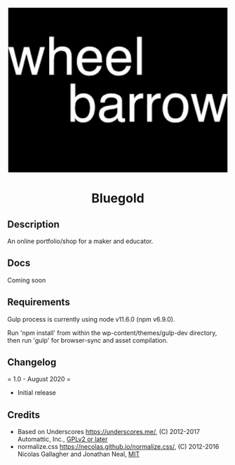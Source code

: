 <p align="center">
  <a href="">
    <img alt="" src="wp-content/themes/wheelbarrow/screenshot.png" width="500" />
  </a>
</p>
<h1 align="center">
  Bluegold
</h1>

## Description

An online portfolio/shop for a maker and educator.

## Docs

Coming soon

## Requirements

Gulp process is currently using node v11.6.0 (npm v6.9.0).

Run 'npm install' from within the wp-content/themes/gulp-dev directory, then run 'gulp' for browser-sync and asset compilation.

## Changelog

= 1.0 - August 2020 =

- Initial release

## Credits

- Based on Underscores https://underscores.me/, (C) 2012-2017 Automattic, Inc., [GPLv2 or later](https://www.gnu.org/licenses/gpl-2.0.html)
- normalize.css https://necolas.github.io/normalize.css/, (C) 2012-2016 Nicolas Gallagher and Jonathan Neal, [MIT](https://opensource.org/licenses/MIT)
